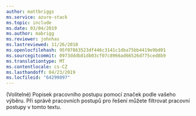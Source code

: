 ```yaml
---
author: mattbriggs
ms.service: azure-stack
ms.topic: include
ms.date: 03/04/2019
ms.author: mabrigg
ms.reviewer: johnhas
ms.lastreviewed: 11/26/2018
ms.openlocfilehash: 95f07863523df446c3141c1dba75bb4419e9bd01
ms.sourcegitcommit: 0973dddb81db03cf07c8966ad66526d775ced8b9
ms.translationtype: MT
ms.contentlocale: cs-CZ
ms.lasthandoff: 04/23/2019
ms.locfileid: "64299897"
---
```

(Volitelné) Popisek pracovního postupu pomocí značek podle vašeho výběru. Při správě pracovních postupů pro řešení můžete filtrovat pracovní postupy v tomto textu.